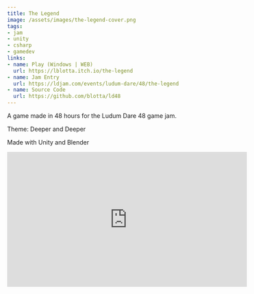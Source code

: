 ```yaml
---
title: The Legend
image: /assets/images/the-legend-cover.png
tags:
- jam
- unity
- csharp
- gamedev
links:
- name: Play (Windows | WEB)
  url: https://lblotta.itch.io/the-legend
- name: Jam Entry
  url: https://ldjam.com/events/ludum-dare/48/the-legend
- name: Source Code
  url: https://github.com/blotta/ld48
---
```


A game made in 48 hours for the Ludum Dare 48 game jam.

Theme: Deeper and Deeper

Made with Unity and Blender

<iframe width="560" height="315" src="https://www.youtube.com/embed/sx2oxeo6rt8" title="YouTube video player" frameborder="0" allow="accelerometer; autoplay; clipboard-write; encrypted-media; gyroscope; picture-in-picture" allowfullscreen></iframe>